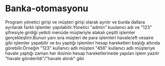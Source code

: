 # Banka-otomasyonu
Program yönetici girişi ve müşteri girişi olarak ayrılır ve burda dallara ayrılarak farklı işlemler yapılabilir.Yönetici "admin" kuulanıcı adı
ve "123" şifresiyle girdiği yetkili menüde müşteriyle alakalı çeşitli işlemler gerçekleştirir.Bunun yanı sıra müşteri de para işlemleri havale/eft
vesaire gibi işlemler yapabilir ve bu yaptığı işlemleri hesap hareketleri başlığı altında görebilir.Örneğin "123" kullanıcı adlı müşteri
"456" kullanıcı adlı müşteriye havale yaptığı zaman her ikisinin hesap hareketlerinede yapılan işlem yazılır "havale gönderildi"/"havale alındı" gibi

